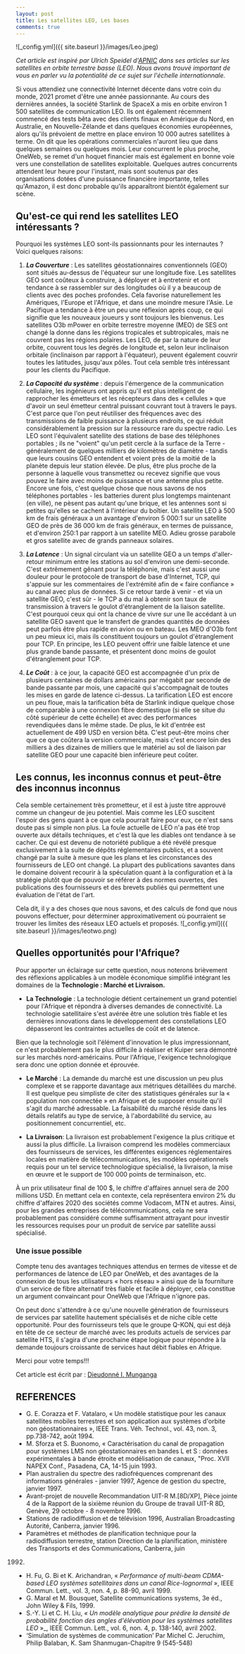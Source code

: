 ```yaml
---
layout: post
title: Les satellites LEO, Les bases
comments: true
---
```


![_config.yml]({{ site.baseurl }}/images/Leo.jpeg)

_Cet article est inspiré par Ulrich Speidel d'[APNIC](https://blog.apnic.net) dans ses articles sur les satellites en orbite terrestre basse (LEO). Nous avons trouvé important de vous en parler vu la potentialité de ce sujet sur l'échelle internationnale._

Si vous attendiez une connectivité Internet décente dans votre coin du monde, 2021 promet d'être une année passionnante. Au cours des dernières années, la société Starlink de SpaceX a mis en orbite environ 1 500 satellites de communication LEO. Ils ont également récemment commencé des tests bêta avec des clients finaux en Amérique du Nord, en Australie, en Nouvelle-Zélande et dans quelques économies européennes, alors qu'ils prévoient de mettre en place environ 10 000 autres satellites à terme. On dit que les opérations commerciales n'auront lieu que dans quelques semaines ou quelques mois. Leur concurrent le plus proche, OneWeb, se remet d'un hoquet financier mais est également en bonne voie vers une constellation de satellites exploitable. Quelques autres concurrents attendent leur heure pour l'instant, mais sont soutenus par des organisations dotées d'une puissance financière importante, telles qu'Amazon, il est donc probable qu'ils apparaîtront bientôt également sur scène.

## Qu'est-ce qui rend les satellites LEO intéressants ?

Pourquoi les systèmes LEO sont-ils passionnants pour les internautes ? Voici quelques raisons:

1. **_La Couverture_** : Les satellites géostationnaires conventionnels (GEO) sont situés au-dessus de l'équateur sur une longitude fixe. Les satellites GEO sont coûteux à construire, à déployer et à entretenir et ont tendance à se rassembler sur des longitudes où il y a beaucoup de clients avec des poches profondes. Cela favorise naturellement les Amériques, l'Europe et l'Afrique, et dans une moindre mesure l'Asie. Le Pacifique a tendance à être un peu une réflexion après coup, ce qui signifie que les nouveaux joueurs y sont toujours les bienvenus. Les satellites O3b mPower en orbite terrestre moyenne (MEO) de SES ont changé la donne dans les régions tropicales et subtropicales, mais ne couvrent pas les régions polaires. Les LEO, de par la nature de leur orbite, couvrent tous les degrés de longitude et, selon leur inclinaison orbitale (inclinaison par rapport à l'équateur), peuvent également couvrir toutes les latitudes, jusqu'aux pôles. Tout cela semble très intéressant pour les clients du Pacifique.

2. **_La Capacité du système_** : depuis l'émergence de la communication cellulaire, les ingénieurs ont appris qu'il est plus intelligent de rapprocher les émetteurs et les récepteurs dans des « cellules » que d'avoir un seul émetteur central puissant couvrant tout à travers le pays. C'est parce que l'on peut réutiliser des fréquences avec des transmissions de faible puissance à plusieurs endroits, ce qui réduit considérablement la pression sur la ressource rare du spectre radio. Les LEO sont l'équivalent satellite des stations de base des téléphones portables ; ils ne "voient" qu'un petit cercle à la surface de la Terre - généralement de quelques milliers de kilomètres de diamètre - tandis que leurs cousins ​​GEO entendent et voient près de la moitié de la planète depuis leur station élevée. De plus, être plus proche de la personne à laquelle vous transmettez ou recevez signifie que vous pouvez le faire avec moins de puissance et une antenne plus petite. Encore une fois, c'est quelque chose que nous savons de nos téléphones portables - les batteries durent plus longtemps maintenant (en ville), ne pèsent pas autant qu'une brique, et les antennes sont si petites qu'elles se cachent à l'intérieur du boîtier. Un satellite LEO à 500 km de frais généraux a un avantage d'environ 5 000:1 sur un satellite GEO de près de 36 000 km de frais généraux, en termes de puissance, et d'environ 250:1 par rapport à un satellite MEO. Adieu grosse parabole et gros satellite avec de grands panneaux solaires.

3. **_La Latence_** : Un signal circulant via un satellite GEO a un temps d'aller-retour minimum entre les stations au sol d'environ une demi-seconde. C'est extrêmement gênant pour la téléphonie, mais c'est aussi une douleur pour le protocole de transport de base d'Internet, TCP, qui s'appuie sur les commentaires de l'extrémité afin de « faire confiance » au canal avec plus de données. Si ce retour tarde à venir - et via un satellite GEO, c'est sûr - le TCP a du mal à obtenir son taux de transmission à travers le goulot d'étranglement de la liaison satellite. C'est pourquoi ceux qui ont la chance de vivre sur une île accédant à un satellite GEO savent que le transfert de grandes quantités de données peut parfois être plus rapide en avion ou en bateau. Les MEO d'O3b font un peu mieux ici, mais ils constituent toujours un goulot d'étranglement pour TCP. En principe, les LEO peuvent offrir une faible latence et une plus grande bande passante, et présentent donc moins de goulot d'étranglement pour TCP.

4. **_Le Coût_** : à ce jour, la capacité GEO est accompagnée d'un prix de plusieurs centaines de dollars américains par mégabit par seconde de bande passante par mois, une capacité qui s'accompagnait de toutes les mises en garde de latence ci-dessus. La tarification LEO est encore un peu floue, mais la tarification bêta de Starlink indique quelque chose de comparable à une connexion fibre domestique (si elle se situe du côté supérieur de cette échelle) et avec des performances revendiquées dans le même stade. De plus, le kit d'entrée est actuellement de 499 USD en version bêta. C'est peut-être moins cher que ce que coûtera la version commerciale, mais c'est encore loin des milliers à des dizaines de milliers que le matériel au sol de liaison par satellite GEO pour une capacité bien inférieure peut coûter.

## Les connus, les inconnus connus et peut-être des inconnus inconnus

Cela semble certainement très prometteur, et il est à juste titre approuvé comme un changeur de jeu potentiel. Mais comme les LEO suscitent l'espoir des gens quant à ce que cela pourrait faire pour eux, ce n'est sans doute pas si simple non plus. La foule actuelle de LEO n'a pas été trop ouverte aux détails techniques, et c'est là que les diables ont tendance à se cacher. Ce qui est devenu de notoriété publique a été révélé presque exclusivement à la suite de dépôts réglementaires publics, et a souvent changé par la suite à mesure que les plans et les circonstances des fournisseurs de LEO ont changé. La plupart des publications savantes dans le domaine doivent recourir à la spéculation quant à la configuration et à la stratégie plutôt que de pouvoir se référer à des normes ouvertes, des publications des fournisseurs et des brevets publiés qui permettent une évaluation de l'état de l'art.

Cela dit, il y a des choses que nous savons, et des calculs de fond que nous pouvons effectuer, pour déterminer approximativement où pourraient se trouver les limites des réseaux LEO actuels et proposés.
![_config.yml]({{ site.baseurl }}/images/leotwo.png)

## Quelles opportunités pour l'Afrique?
Pour apporter un éclairage sur cette question, nous noterons brièvement des réflexions applicables à un modèle économique simplifié intégrant les domaines de la **Technologie : Marché et Livraison.**

* **La Technologie** : La technologie détient certainement un grand potentiel pour l'Afrique et répondra à diverses demandes de connectivité. La technologie satellitaire s'est avérée être une solution très fiable et les dernières innovations dans le développement des constellations LEO dépasseront les contraintes actuelles de coût et de latence.

Bien que la technologie soit l'élément d'innovation le plus impressionnant, ce n'est probablement pas le plus difficile à réaliser et Kuiper sera démontré sur les marchés nord-américains. Pour l'Afrique, l'exigence technologique sera donc une option donnée et éprouvée.

* **Le Marché** :
La demande du marché est une discussion un peu plus complexe et se rapporte davantage aux métriques détaillées du marché. Il est quelque peu simpliste de citer des statistiques générales sur la « population non connectée » en Afrique et de supposer ensuite qu'il s'agit du marché adressable. La faisabilité du marché réside dans les détails relatifs au type de service, à l'abordabilité du service, au positionnement concurrentiel, etc.

* **La Livraison**:
La livraison est probablement l'exigence la plus critique et aussi la plus difficile. La livraison comprend les modèles commerciaux des fournisseurs de services, les différentes exigences réglementaires locales en matière de télécommunications, les modèles opérationnels requis pour un tel service technologique spécialisé, la livraison, la mise en œuvre et le support de 100 000 points de terminaison, etc.

À un prix utilisateur final de 100 $, le chiffre d'affaires annuel sera de 200 millions USD. En mettant cela en contexte, cela représentera environ 2% du chiffre d'affaires 2020 des sociétés comme Vodacom, MTN et autres. Ainsi, pour les grandes entreprises de télécommunications, cela ne sera probablement pas considéré comme suffisamment attrayant pour investir les ressources requises pour un produit de service par satellite aussi spécialisé.

### Une issue possible

Compte tenu des avantages techniques attendus en termes de vitesse et de performances de latence de LEO par OneWeb, et des avantages de la connexion de tous les utilisateurs « hors réseau » ainsi que de la fourniture d'un service de fibre alternatif très fiable et facile à déployer, cela constitue un argument convaincant pour OneWeb que l'Afrique n'ignore pas.

On peut donc s'attendre à ce qu'une nouvelle génération de fournisseurs de services par satellite hautement spécialisés et de niche cible cette opportunité. Pour des fournisseurs tels que le groupe Q-KON, qui est déjà en tête de ce secteur de marché avec les produits actuels de services par satellite HTS, il s'agira d'une prochaine étape logique pour répondre à la demande toujours croissante de services haut débit fiables en Afrique.

Merci pour votre temps!!!

Cet article est écrit par : [Dieudonné I. Munganga](https://monsieurpapa.github.io/about/)


## REFERENCES

* G. E. Corazza et F. Vatalaro, « Un modèle statistique pour les canaux satellites mobiles terrestres
et son application aux systèmes d'orbite non géostationnaires », IEEE Trans. Véh. Technol., vol.
43, non. 3, pp.738-742, août 1994.
* M. Sforza et S. Buonomo, « Caractérisation du canal de propagation pour
systèmes LMS non géostationnaires en bandes L et S : données expérimentales à bande étroite et
modélisation de canaux, "Proc. XVII NAPEX Conf., Pasadena, CA, 14-15 juin 1993.
* Plan australien du spectre des radiofréquences comprenant des informations générales - janvier
1997, Agence de gestion du spectre, janvier 1997.
* Avant-projet de nouvelle Recommandation UIT-R M.[8D/XP], Pièce jointe 4 de la
Rapport de la sixième réunion du Groupe de travail UIT-R 8D, Genève, 29 octobre - 8
novembre 1996.
* Stations de radiodiffusion et de télévision 1996, Australian Broadcasting
Autorité, Canberra, janvier 1996.
* Paramètres et méthodes de planification technique pour la radiodiffusion terrestre, station
Direction de la planification, ministère des Transports et des Communications, Canberra, juin
1992.
* H. Fu, G. Bi et K. Arichandran, « _Performance of multi-beam CDMA-based LEO
systèmes satellitaires dans un canal Rice-lognormal_ », IEEE Commun. Lett., vol. 3, non. 4, p.
88-90, avril 1999.
* G. Maral et M. Bousquet, Satellite communications systems, 3e éd., John Wiley &
Fils, 1999.
* S.-Y. Li et C. H. Liu, _« Un modèle analytique pour prédire la densité de probabilité
fonction des angles d'élévation pour les systèmes satellites LEO_ »_, IEEE Commun. Lett., vol. 6, non.
4, p. 138-140, avril 2002.
* ‘Simulation de systèmes de communication’ Par Michel C. Jeruchim, Philip Balaban, K.
Sam Shanmugan-Chapitre 9 (545-548)
